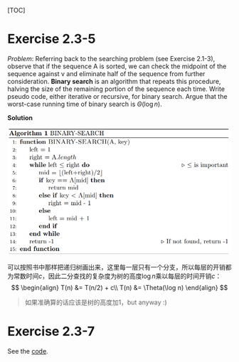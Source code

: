 [TOC]

# Exercise 2.3-5

*Problem*: Referring back to the searching problem (see Exercise 2.1-3), observe that if the sequence A is sorted, we can check the midpoint of the sequence against v and eliminate half of the sequence from further consideration. **Binary search** is an algorithm that repeats this procedure, halving the size of the remaining portion of the sequence each time. Write pseudo code, either iterative or recursive, for binary search. Argue that the worst-case running time of binary search is $\Theta(\log n)$. 

**Solution**

![](assets/binary_search.png)

可以按照书中那样把递归树画出来，这里每一层只有一个分支，所以每层的开销都为常数时间$c$，因此二分查找的复杂度为树的高度$\log n$乘以每层的时间开销$c$：
$$
\begin{align}
T(n) &= T(n/2) + c\\
T(n) &= \Theta(\log n)
\end{align}
$$

> 如果准确算的话应该是树的高度加1，but anyway :)

# Exercise 2.3-7

See the [code](sol/two_sum.h).